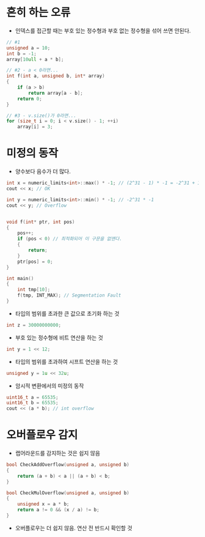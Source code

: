 # 흔히 하는 오류
- 인덱스를 접근할 때는 부호 있는 정수형과 부호 없는 정수형을 섞어 쓰면 안된다.
```cpp
// #1
unsigned a = 10;
int b = -1;
array[10ull + a * b];

// #2 - a < 0라면...
int f(int a, unsigned b, int* array)
{
    if (a > b)
	    return array[a - b];
	return 0;
}

// #3 - v.size()가 0라면...
for (size_t i = 0; i < v.size() - 1; ++i)
	array[i] = 3;
```

# 미정의 동작
- 양수보다 음수가 더 많다.
```cpp
int x = numeric_limits<int>::max() * -1; // (2^31 - 1) * -1 = -2^31 + 1
cout << x; // OK

int y = numeric_limits<int>::min() * -1; // -2^31 * -1
cout << y; // Overflow


void f(int* ptr, int pos)
{
	pos++;
	if (pos < 0) // 최적화되어 이 구문을 없앤다.
	{
		return;
	}
	ptr[pos] = 0;
}

int main()
{
	int tmp[10];
	f(tmp, INT_MAX); // Segmentation Fault
}
```
- 타입의 범위를 초과한 큰 값으로 초기화 하는 것
```cpp
int z = 30000000000;
```
- 부호 있는 정수형에 비트 연산을 하는 것
```cpp
int y = 1 << 12;
```
- 타입의 범위를 초과하여 시프트 연산을 하는 것
```cpp
unsigned y = 1u << 32u;
```
- 암시적 변환에서의 미정의 동작
```cpp
uint16_t a = 65535;
uint16_t b = 65535;
cout << (a * b); // int overflow
```

# 오버플로우 감지
- 랩어라운드를 감지하는 것은 쉽지 않음
```cpp
bool CheckAddOverflow(unsigned a, unsigned b)
{
	return (a + b) < a || (a + b) < b;
}

bool CheckMulOverflow(unsigned a, unsigned b)
{
	unsigned x = a * b;
	return a != 0 && (x / a) != b;
}
```
- 오버플로우는 더 쉽지 않음. 연산 전 반드시 확인할 것